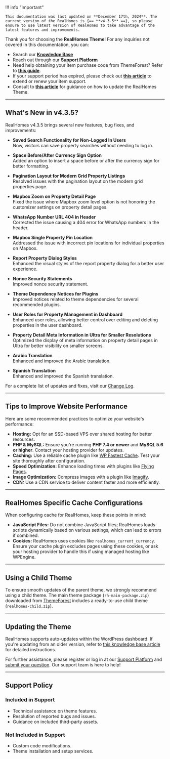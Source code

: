 !!! info "Important"

    This documentation was last updated on **December 17th, 2024**. The current version of the RealHomes is {== **v4.3.5** ==}, so please ensure to use latest version of RealHomes to take advantage of the latest features and improvements.

Thank you for choosing the **RealHomes Theme**! For any inquiries not covered in this documentation, you can:

- Search our [**Knowledge Base**](https://support.inspirythemes.com/)
- Reach out through our [**Support Platform**](https://support.inspirythemes.com/login-register/)
- Need help obtaining your item purchase code from ThemeForest? Refer to [**this guide**](https://support.inspirythemes.com/knowledgebase/how-to-get-themeforest-item-purchase-code/).
- If your support period has expired, please check out [**this article**](https://support.inspirythemes.com/knowledgebase/extend-renew-support/) to extend or renew your item support.
- Consult to [**this article**](https://support.inspirythemes.com/knowledgebase/how-to-update-realhomes-theme-to-the-latest-version/) for guidance on how to update the RealHomes Theme.

---

## What's New in v4.3.5?

RealHomes v4.3.5 brings several new features, bug fixes, and improvements:

- **Saved Search Functionality for Non-Logged In Users**  
  Now, visitors can save property searches without needing to log in.

- **Space Before/After Currency Sign Option**  
  Added an option to insert a space before or after the currency sign for better formatting.

- **Pagination Layout for Modern Grid Property Listings**  
  Resolved issues with the pagination layout on the modern grid properties page.

- **Mapbox Zoom on Property Detail Page**  
  Fixed the issue where Mapbox zoom level option is not honoring the customizer settings on property detail pages.

- **WhatsApp Number URL 404 in Header**  
  Corrected the issue causing a 404 error for WhatsApp numbers in the header.

- **Mapbox Single Property Pin Location**  
  Addressed the issue with incorrect pin locations for individual properties on Mapbox.

- **Report Property Dialog Styles**  
  Enhanced the visual styles of the report property dialog for a better user experience.

- **Nonce Security Statements**  
  Improved nonce security statement.

- **Theme Dependency Notices for Plugins**  
  Improved notices related to theme dependencies for several recommended plugins.

- **User Roles for Property Management in Dashboard**  
  Enhanced user roles, allowing better control over editing and deleting properties in the user dashboard.

- **Property Detail Meta Information in Ultra for Smaller Resolutions**  
  Optimized the display of meta information on property detail pages in Ultra for better visibility on smaller screens.

- **Arabic Translation**  
  Enhanced and improved the Arabic translation.

- **Spanish Translation**  
  Enhanced and improved the Spanish translation.

For a complete list of updates and fixes, visit our [Change Log](https://realhomes.io/changelog/).

---

## Tips to Improve Website Performance

Here are some recommended practices to optimize your website's performance:

- **Hosting:** Opt for an SSD-based VPS over shared hosting for better resources.
- **PHP & MySQL:** Ensure you're running **PHP 7.4 or newer** and **MySQL 5.6 or higher**. Contact your hosting provider for updates.
- **Caching:** Use a reliable cache plugin like [WP Fastest Cache](https://wordpress.org/plugins/wp-fastest-cache/). Test your site thoroughly after configuration.
- **Speed Optimization:** Enhance loading times with plugins like [Flying Pages](https://wordpress.org/plugins/flying-pages/).
- **Image Optimization:** Compress images with a plugin like [Imagify](https://wordpress.org/plugins/imagify/).
- **CDN:** Use a CDN service to deliver content faster and more efficiently.

---

## RealHomes Specific Cache Configurations

When configuring cache for RealHomes, keep these points in mind:

- **JavaScript Files:** Do not combine JavaScript files; RealHomes loads scripts dynamically based on various settings, which can lead to errors if combined.
- **Cookies:** RealHomes uses cookies like `realhomes_current_currency`. Ensure your cache plugin excludes pages using these cookies, or ask your hosting provider to handle this if using managed hosting like WPEngine.

---

## Using a Child Theme

To ensure smooth updates of the parent theme, we strongly recommend using a child theme. The main theme package (`rh-main-package.zip`) downloaded from [ThemeForest](https://themeforest.net/downloads) includes a ready-to-use child theme (`realhomes-child.zip`).

---

## Updating the Theme

RealHomes supports auto-updates within the WordPress dashboard. If you're updating from an older version, refer to [this knowledge base article](https://support.inspirythemes.com/knowledgebase/how-to-update-realhomes-theme-to-the-latest-version/) for detailed instructions.

For further assistance, please register or log in at our [Support Platform](https://support.inspirythemes.com/login-register/) and [submit your question](https://support.inspirythemes.com/ask-question/). Our support team is here to help!

---

## Support Policy

### **Included in Support**

- Technical assistance on theme features.
- Resolution of reported bugs and issues.
- Guidance on included third-party assets.

### **Not Included in Support**

- Custom code modifications.
- Theme installation and setup services.
